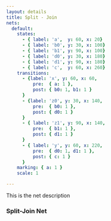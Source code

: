 ```yaml
---
layout: details 
title: Split - Join
nets:
  default:
    states: 
      - { label: 'a',  y: 60, x: 20}
      - { label: 'b0', y: 30, x: 100}
      - { label: 'b1', y: 90, x: 100}
      - { label: 'd0', y: 30, x: 180}
      - { label: 'd1', y: 90, x: 180}
      - { label: 'c',  y: 60, x: 260}
    transitions:
      - {label: 'x', y: 60, x: 60,
          pre:  { a: 1 },
          post: { b0: 1, b1: 1 }
      }
      - {label: 'z0', y: 30, x: 140,
          pre:  { b0: 1 },
          post: { d0: 1 }
      }
      - { label: 'z1', y: 90, x: 140,
          pre:  { b1: 1 },
          post: { d1: 1 }
      }
      - { label: 'y', y: 60, x: 220,
          pre:  { d0: 1, d1: 1 },
          post: { c: 1 }
      }
    marking: { a: 1 }
    scale: 1

---
```

<!-- first paragraph is the net description -->
This is the net description

### Split-Join Net

<script>addNetByName('default')</script>